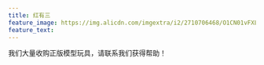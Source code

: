 ```yaml
---
title: 红有三
feature_image: https://img.alicdn.com/imgextra/i2/2710706468/O1CN01vFXLUL1xeOV32jTFT_!!2710706468.jpg
feature_text: 
---
```

我们大量收购正版模型玩具，请联系我们获得帮助！
